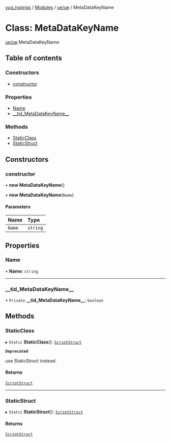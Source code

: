 [yug_typings](../README.md) / [Modules](../modules.md) / [ue/ue](../modules/ue_ue.md) / MetaDataKeyName

# Class: MetaDataKeyName

[ue/ue](../modules/ue_ue.md).MetaDataKeyName

## Table of contents

### Constructors

- [constructor](ue_ue.MetaDataKeyName.md#constructor)

### Properties

- [Name](ue_ue.MetaDataKeyName.md#name)
- [\_\_tid\_MetaDataKeyName\_\_](ue_ue.MetaDataKeyName.md#__tid_metadatakeyname__)

### Methods

- [StaticClass](ue_ue.MetaDataKeyName.md#staticclass)
- [StaticStruct](ue_ue.MetaDataKeyName.md#staticstruct)

## Constructors

### constructor

• **new MetaDataKeyName**()

• **new MetaDataKeyName**(`Name`)

#### Parameters

| Name | Type |
| :------ | :------ |
| `Name` | `string` |

## Properties

### Name

• **Name**: `string`

___

### \_\_tid\_MetaDataKeyName\_\_

• `Private` **\_\_tid\_MetaDataKeyName\_\_**: `boolean`

## Methods

### StaticClass

▸ `Static` **StaticClass**(): [`ScriptStruct`](ue_ue.ScriptStruct.md)

**`Deprecated`**

use StaticStruct instead.

#### Returns

[`ScriptStruct`](ue_ue.ScriptStruct.md)

___

### StaticStruct

▸ `Static` **StaticStruct**(): [`ScriptStruct`](ue_ue.ScriptStruct.md)

#### Returns

[`ScriptStruct`](ue_ue.ScriptStruct.md)
